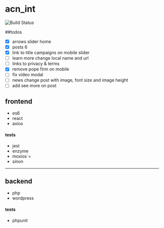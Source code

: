 # acn_int
![Build Status](https://semaphoreci.com/api/v1/developersoul/acn_int/branches/master/shields_badge.svg)

##todos
- [x] arrows slider home
- [x] posts 6 
- [x] link to title campaigns on mobile slider
- [ ] learn more change local name and url
- [ ] links to privacy & terms
- [x] remove pope firm on mobile
- [ ] fix video modal
- [ ] news change post with image, font size and image height
- [ ] add see more on post

## frontend
- es6
- react
- axios

#### tests
- jest
- enzyme
- moxios`=
- sinon

---

## backend
- php
- wordpress

#### tests
- phpunit